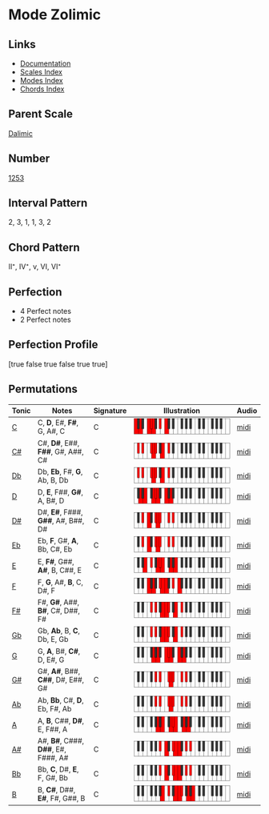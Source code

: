 # Mode Zolimic

## Links

- [Documentation](index.md)
- [Scales Index](Scales.md)
- [Modes Index](Modes.md)
- [Chords Index](Chords.md)

## Parent Scale

[Dalimic](ScaleDalimic.md)

## Number

[1253](https://ianring.com/musictheory/scales/1253)

## Interval Pattern

2, 3, 1, 1, 3, 2

## Chord Pattern

II⁺, IV⁺, v, VI, VI⁺

## Perfection

- 4 Perfect notes
- 2 Perfect notes

## Perfection Profile

[true false true false true true]

## Permutations

| Tonic | Notes | Signature | Illustration | Audio |
|-------|-------|-----------|--------------|-------|
| [C](ModeCNaturalZolimic.md) | C, **D**, E#, **F#**, G, A#, C | C | ![CNaturalZolimic](ModeCNaturalZolimic.png) | [midi](https://github.com/edipermadi/music/blob/main/docs/ModeCNaturalZolimic.mid?raw=true) |
| [C#](ModeCSharpZolimic.md) | C#, **D#**, E##, **F##**, G#, A##, C# | C | ![CSharpZolimic](ModeCSharpZolimic.png) | [midi](https://github.com/edipermadi/music/blob/main/docs/ModeCSharpZolimic.mid?raw=true) |
| [Db](ModeDFlatZolimic.md) | Db, **Eb**, F#, **G**, Ab, B, Db | C | ![DFlatZolimic](ModeDFlatZolimic.png) | [midi](https://github.com/edipermadi/music/blob/main/docs/ModeDFlatZolimic.mid?raw=true) |
| [D](ModeDNaturalZolimic.md) | D, **E**, F##, **G#**, A, B#, D | C | ![DNaturalZolimic](ModeDNaturalZolimic.png) | [midi](https://github.com/edipermadi/music/blob/main/docs/ModeDNaturalZolimic.mid?raw=true) |
| [D#](ModeDSharpZolimic.md) | D#, **E#**, F###, **G##**, A#, B##, D# | C | ![DSharpZolimic](ModeDSharpZolimic.png) | [midi](https://github.com/edipermadi/music/blob/main/docs/ModeDSharpZolimic.mid?raw=true) |
| [Eb](ModeEFlatZolimic.md) | Eb, **F**, G#, **A**, Bb, C#, Eb | C | ![EFlatZolimic](ModeEFlatZolimic.png) | [midi](https://github.com/edipermadi/music/blob/main/docs/ModeEFlatZolimic.mid?raw=true) |
| [E](ModeENaturalZolimic.md) | E, **F#**, G##, **A#**, B, C##, E | C | ![ENaturalZolimic](ModeENaturalZolimic.png) | [midi](https://github.com/edipermadi/music/blob/main/docs/ModeENaturalZolimic.mid?raw=true) |
| [F](ModeFNaturalZolimic.md) | F, **G**, A#, **B**, C, D#, F | C | ![FNaturalZolimic](ModeFNaturalZolimic.png) | [midi](https://github.com/edipermadi/music/blob/main/docs/ModeFNaturalZolimic.mid?raw=true) |
| [F#](ModeFSharpZolimic.md) | F#, **G#**, A##, **B#**, C#, D##, F# | C | ![FSharpZolimic](ModeFSharpZolimic.png) | [midi](https://github.com/edipermadi/music/blob/main/docs/ModeFSharpZolimic.mid?raw=true) |
| [Gb](ModeGFlatZolimic.md) | Gb, **Ab**, B, **C**, Db, E, Gb | C | ![GFlatZolimic](ModeGFlatZolimic.png) | [midi](https://github.com/edipermadi/music/blob/main/docs/ModeGFlatZolimic.mid?raw=true) |
| [G](ModeGNaturalZolimic.md) | G, **A**, B#, **C#**, D, E#, G | C | ![GNaturalZolimic](ModeGNaturalZolimic.png) | [midi](https://github.com/edipermadi/music/blob/main/docs/ModeGNaturalZolimic.mid?raw=true) |
| [G#](ModeGSharpZolimic.md) | G#, **A#**, B##, **C##**, D#, E##, G# | C | ![GSharpZolimic](ModeGSharpZolimic.png) | [midi](https://github.com/edipermadi/music/blob/main/docs/ModeGSharpZolimic.mid?raw=true) |
| [Ab](ModeAFlatZolimic.md) | Ab, **Bb**, C#, **D**, Eb, F#, Ab | C | ![AFlatZolimic](ModeAFlatZolimic.png) | [midi](https://github.com/edipermadi/music/blob/main/docs/ModeAFlatZolimic.mid?raw=true) |
| [A](ModeANaturalZolimic.md) | A, **B**, C##, **D#**, E, F##, A | C | ![ANaturalZolimic](ModeANaturalZolimic.png) | [midi](https://github.com/edipermadi/music/blob/main/docs/ModeANaturalZolimic.mid?raw=true) |
| [A#](ModeASharpZolimic.md) | A#, **B#**, C###, **D##**, E#, F###, A# | C | ![ASharpZolimic](ModeASharpZolimic.png) | [midi](https://github.com/edipermadi/music/blob/main/docs/ModeASharpZolimic.mid?raw=true) |
| [Bb](ModeBFlatZolimic.md) | Bb, **C**, D#, **E**, F, G#, Bb | C | ![BFlatZolimic](ModeBFlatZolimic.png) | [midi](https://github.com/edipermadi/music/blob/main/docs/ModeBFlatZolimic.mid?raw=true) |
| [B](ModeBNaturalZolimic.md) | B, **C#**, D##, **E#**, F#, G##, B | C | ![BNaturalZolimic](ModeBNaturalZolimic.png) | [midi](https://github.com/edipermadi/music/blob/main/docs/ModeBNaturalZolimic.mid?raw=true) |
